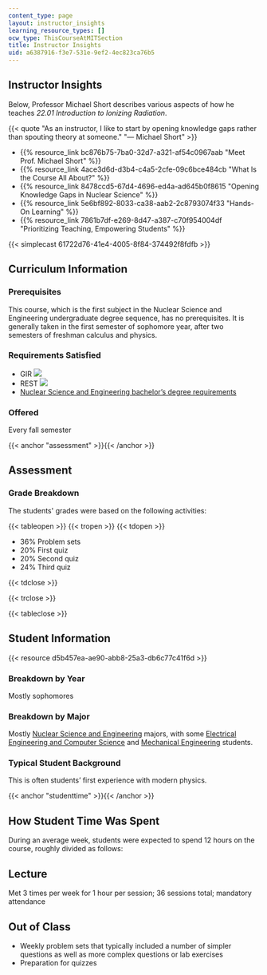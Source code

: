 ```yaml
---
content_type: page
layout: instructor_insights
learning_resource_types: []
ocw_type: ThisCourseAtMITSection
title: Instructor Insights
uid: a6387916-f3e7-531e-9ef2-4ec823ca76b5
---
```


Instructor Insights
-------------------

Below, Professor Michael Short describes various aspects of how he teaches _22.01 Introduction to Ionizing Radiation_.

{{< quote "As an instructor, I like to start by opening knowledge gaps rather than spouting theory at someone." "— Michael Short" >}}

*   {{% resource_link bc876b75-7ba0-32d7-a321-af54c0967aab "Meet Prof. Michael Short" %}}
*   {{% resource_link 4ace3d6d-d3b4-c4a5-2cfe-09c6bce484cb "What Is the Course All About?" %}}
*   {{% resource_link 8478ccd5-67d4-4696-ed4a-ad645b0f8615 "Opening Knowledge Gaps in Nuclear Science" %}}
*   {{% resource_link 5e6bf892-8033-ca38-aab2-2c8793074f33 "Hands-On Learning" %}}
*   {{% resource_link 7861b7df-e269-8d47-a387-c70f954004df "Prioritizing Teaching, Empowering Students" %}}

{{< simplecast 61722d76-41e4-4005-8f84-374492f8fdfb >}}

Curriculum Information
----------------------

### Prerequisites

This course, which is the first subject in the Nuclear Science and Engineering undergraduate degree sequence, has no prerequisites. It is generally taken in the first semester of sophomore year, after two semesters of freshman calculus and physics.

### Requirements Satisfied

*   GIR ![](/images/educator/icon-question-gir.png)
*   REST ![](/images/educator/icon-question-rest.png)
*   [Nuclear Science and Engineering bachelor’s degree requirements](http://catalog.mit.edu/degree-charts/nuclear-science-engineering-course-22/)

### Offered

Every fall semester

{{< anchor "assessment" >}}{{< /anchor >}}

Assessment
----------

### Grade Breakdown

The students' grades were based on the following activities:

{{< tableopen >}}
{{< tropen >}}
{{< tdopen >}}
- 36% Problem sets
- 20% First quiz
- 20% Second quiz
- 24% Third quiz

{{< tdclose >}}

{{< trclose >}}

{{< tableclose >}}

Student Information
-------------------

{{< resource d5b457ea-ae90-abb8-25a3-db6c77c41f6d >}}

### Breakdown by Year

Mostly sophomores

### Breakdown by Major

Mostly [Nuclear Science and Engineering](http://web.mit.edu/nse/) majors, with some [Electrical Engineering and Computer Science](https://www.eecs.mit.edu/) and [Mechanical Engineering](http://meche.mit.edu/education/undergraduate/course-2) students.

### Typical Student Background

This is often students’ first experience with modern physics.

{{< anchor "studenttime" >}}{{< /anchor >}}

How Student Time Was Spent
--------------------------

During an average week, students were expected to spend 12 hours on the course, roughly divided as follows:

Lecture
-------

Met 3 times per week for 1 hour per session; 36 sessions total; mandatory attendance

Out of Class
------------

*   Weekly problem sets that typically included a number of simpler questions as well as more complex questions or lab exercises
*   Preparation for quizzes